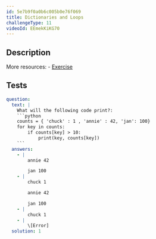 ```yaml
---
id: 5e7b9f0a0b6c005b0e76f069
title: Dictionaries and Loops
challengeType: 11
videoId: EEmekKiKG70
---
```


## Description
<section id='description'>
More resources:
- <a href="https://www.youtube.com/watch?v=PrhZ9qwBDD8" target='_blank'>Exercise</a>
</section>

## Tests
<section id='tests'>

```yml
question:
  text: |
    What will the following code print?:
    ```python
    counts = { 'chuck' : 1 , 'annie' : 42, 'jan': 100}
    for key in counts:
        if counts[key] > 10:
            print(key, counts[key])
    ```
  answers:
    - |
        annie 42

        jan 100
    - |
        chuck 1

        annie 42

        jan 100
    - |
        chuck 1
    - |
        \[Error]
  solution: 1
```

</section>
